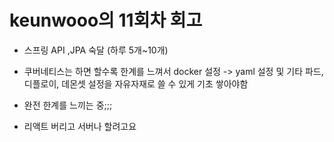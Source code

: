 # keunwooo의 11회차 회고

- 스프링 API ,JPA 숙달 (하루 5개~10개)

- 쿠버네티스는 하면 할수록 한계를 느껴서 docker 설정 -> yaml 설정 및 기타 파드, 디플로이, 데몬셋 설정을 자유자재로 쓸 수 있게 기초 쌓아야함

- 완전 한계를 느끼는 중;;;

- 리액트 버리고 서버나 할려고요

